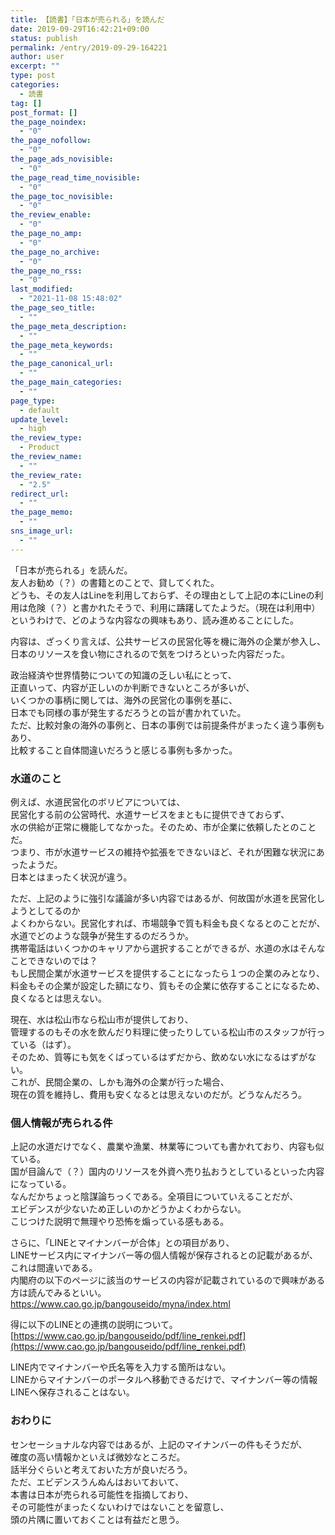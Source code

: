```yaml
---
title: 【読書】「日本が売られる」を読んだ
date: 2019-09-29T16:42:21+09:00
status: publish
permalink: /entry/2019-09-29-164221
author: user
excerpt: ""
type: post
categories:
  - 読書
tag: []
post_format: []
the_page_noindex:
  - "0"
the_page_nofollow:
  - "0"
the_page_ads_novisible:
  - "0"
the_page_read_time_novisible:
  - "0"
the_page_toc_novisible:
  - "0"
the_review_enable:
  - "0"
the_page_no_amp:
  - "0"
the_page_no_archive:
  - "0"
the_page_no_rss:
  - "0"
last_modified:
  - "2021-11-08 15:48:02"
the_page_seo_title:
  - ""
the_page_meta_description:
  - ""
the_page_meta_keywords:
  - ""
the_page_canonical_url:
  - ""
the_page_main_categories:
  - ""
page_type:
  - default
update_level:
  - high
the_review_type:
  - Product
the_review_name:
  - ""
the_review_rate:
  - "2.5"
redirect_url:
  - ""
the_page_memo:
  - ""
sns_image_url:
  - ""
---
```


「日本が売られる」を読んだ。  
友人お勧め（？）の書籍とのことで、貸してくれた。  
どうも、その友人はLineを利用しておらず、その理由として上記の本にLineの利用は危険（？）と書かれたそうで、利用に躊躇してたようだ。（現在は利用中）  
というわけで、どのような内容なの興味もあり、読み進めることにした。

内容は、ざっくり言えば、公共サービスの民営化等を機に海外の企業が参入し、  
日本のリソースを食い物にされるので気をつけろといった内容だった。

政治経済や世界情勢についての知識の乏しい私にとって、  
正直いって、内容が正しいのか判断できないところが多いが、  
いくつかの事柄に関しては、海外の民営化の事例を基に、  
日本でも同様の事が発生するだろうとの旨が書かれていた。  
ただ、比較対象の海外の事例と、日本の事例では前提条件がまったく違う事例もあり、  
比較すること自体間違いだろうと感じる事例も多かった。

### 水道のこと

例えば、水道民営化のボリビアについては、  
民営化する前の公営時代、水道サービスをまともに提供できておらず、  
水の供給が正常に機能してなかった。そのため、市が企業に依頼したとのことだ。  
つまり、市が水道サービスの維持や拡張をできないほど、それが困難な状況にあったようだ。  
日本とはまったく状況が違う。

ただ、上記のように強引な議論が多い内容ではあるが、何故国が水道を民営化しようとしてるのか  
よくわからない。民営化すれば、市場競争で質も料金も良くなるとのことだが、  
水道でどのような競争が発生するのだろうか。  
携帯電話はいくつかのキャリアから選択することができるが、水道の水はそんなことできないのでは？  
もし民間企業が水道サービスを提供することになったら１つの企業のみとなり、  
料金もその企業が設定した額になり、質もその企業に依存することになるため、良くなるとは思えない。

現在、水は松山市なら松山市が提供しており、  
管理するのもその水を飲んだり料理に使ったりしている松山市のスタッフが行っている（はず）。  
そのため、質等にも気をくばっているはずだから、飲めない水になるはずがない。  
これが、民間企業の、しかも海外の企業が行った場合、  
現在の質を維持し、費用も安くなるとは思えないのだが。どうなんだろう。

### 個人情報が売られる件

上記の水道だけでなく、農業や漁業、林業等についても書かれており、内容も似ている。  
国が目論んで（？）国内のリソースを外資へ売り払おうとしているといった内容になっている。  
なんだかちょっと陰謀論ちっくである。全項目についていえることだが、  
エビデンスが少ないため正しいのかどうかよくわからない。  
こじつけた説明で無理やり恐怖を煽っている感もある。

さらに、「LINEとマイナンバーが合体」との項目があり、  
LINEサービス内にマイナンバー等の個人情報が保存されるとの記載があるが、  
これは間違いである。  
内閣府の以下のページに該当のサービスの内容が記載されているので興味がある方は読んでみるといい。  
<https://www.cao.go.jp/bangouseido/myna/index.html>

得に以下のLINEとの連携の説明について。  
[https://www.cao.go.jp/bangouseido/pdf/line_renkei.pdf](https://www.cao.go.jp/bangouseido/pdf/line_renkei.pdf)

LINE内でマイナンバーや氏名等を入力する箇所はない。  
LINEからマイナンバーのポータルへ移動できるだけで、マイナンバー等の情報LINEへ保存されることはない。

### おわりに

センセーショナルな内容ではあるが、上記のマイナンバーの件もそうだが、  
確度の高い情報かといえば微妙なところだ。  
話半分ぐらいと考えておいた方が良いだろう。  
ただ、エビデンスうんぬんはおいておいて、  
本書は日本が売られる可能性を指摘しており、  
その可能性がまったくないわけではないことを留意し、  
頭の片隅に置いておくことは有益だと思う。
